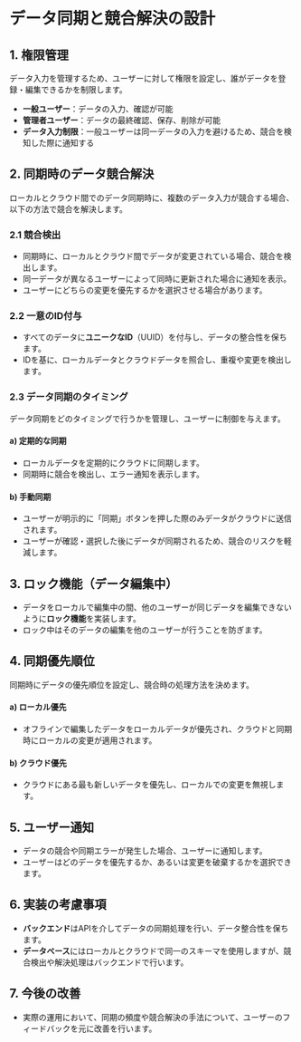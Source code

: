 # データ同期と競合解決の設計

## 1. 権限管理
データ入力を管理するため、ユーザーに対して権限を設定し、誰がデータを登録・編集できるかを制限します。
- **一般ユーザー**：データの入力、確認が可能
- **管理者ユーザー**：データの最終確認、保存、削除が可能
- **データ入力制限**：一般ユーザーは同一データの入力を避けるため、競合を検知した際に通知する

## 2. 同期時のデータ競合解決
ローカルとクラウド間でのデータ同期時に、複数のデータ入力が競合する場合、以下の方法で競合を解決します。

### 2.1 競合検出
- 同期時に、ローカルとクラウド間でデータが変更されている場合、競合を検出します。
- 同一データが異なるユーザーによって同時に更新された場合に通知を表示。
- ユーザーにどちらの変更を優先するかを選択させる場合があります。

### 2.2 一意のID付与
- すべてのデータに**ユニークなID**（UUID）を付与し、データの整合性を保ちます。
- IDを基に、ローカルデータとクラウドデータを照合し、重複や変更を検出します。

### 2.3 データ同期のタイミング
データ同期をどのタイミングで行うかを管理し、ユーザーに制御を与えます。

#### a) 定期的な同期
- ローカルデータを定期的にクラウドに同期します。
- 同期時に競合を検出し、エラー通知を表示します。

#### b) 手動同期
- ユーザーが明示的に「同期」ボタンを押した際のみデータがクラウドに送信されます。
- ユーザーが確認・選択した後にデータが同期されるため、競合のリスクを軽減します。

## 3. ロック機能（データ編集中）
- データをローカルで編集中の間、他のユーザーが同じデータを編集できないように**ロック機能**を実装します。
- ロック中はそのデータの編集を他のユーザーが行うことを防ぎます。

## 4. 同期優先順位
同期時にデータの優先順位を設定し、競合時の処理方法を決めます。

#### a) ローカル優先
- オフラインで編集したデータをローカルデータが優先され、クラウドと同期時にローカルの変更が適用されます。

#### b) クラウド優先
- クラウドにある最も新しいデータを優先し、ローカルでの変更を無視します。

## 5. ユーザー通知
- データの競合や同期エラーが発生した場合、ユーザーに通知します。
- ユーザーはどのデータを優先するか、あるいは変更を破棄するかを選択できます。

## 6. 実装の考慮事項
- **バックエンド**はAPIを介してデータの同期処理を行い、データ整合性を保ちます。
- **データベース**にはローカルとクラウドで同一のスキーマを使用しますが、競合検出や解決処理はバックエンドで行います。

## 7. 今後の改善
- 実際の運用において、同期の頻度や競合解決の手法について、ユーザーのフィードバックを元に改善を行います。

